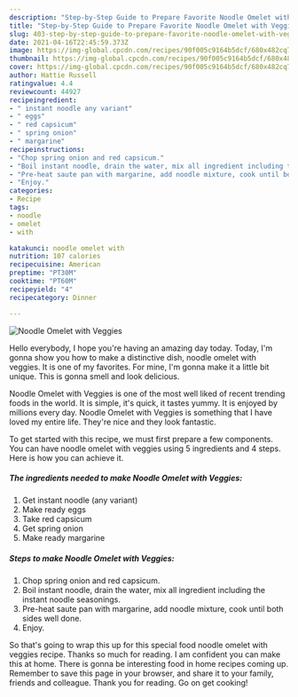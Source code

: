 ```yaml
---
description: "Step-by-Step Guide to Prepare Favorite Noodle Omelet with Veggies"
title: "Step-by-Step Guide to Prepare Favorite Noodle Omelet with Veggies"
slug: 403-step-by-step-guide-to-prepare-favorite-noodle-omelet-with-veggies
date: 2021-04-16T22:45:59.373Z
image: https://img-global.cpcdn.com/recipes/90f005c9164b5dcf/680x482cq70/noodle-omelet-with-veggies-recipe-main-photo.jpg
thumbnail: https://img-global.cpcdn.com/recipes/90f005c9164b5dcf/680x482cq70/noodle-omelet-with-veggies-recipe-main-photo.jpg
cover: https://img-global.cpcdn.com/recipes/90f005c9164b5dcf/680x482cq70/noodle-omelet-with-veggies-recipe-main-photo.jpg
author: Hattie Russell
ratingvalue: 4.4
reviewcount: 44927
recipeingredient:
- " instant noodle any variant"
- " eggs"
- " red capsicum"
- " spring onion"
- " margarine"
recipeinstructions:
- "Chop spring onion and red capsicum."
- "Boil instant noodle, drain the water, mix all ingredient including the instant noodle seasonings."
- "Pre-heat saute pan with margarine, add noodle mixture, cook until both sides well done."
- "Enjoy."
categories:
- Recipe
tags:
- noodle
- omelet
- with

katakunci: noodle omelet with 
nutrition: 107 calories
recipecuisine: American
preptime: "PT30M"
cooktime: "PT60M"
recipeyield: "4"
recipecategory: Dinner

---
```



![Noodle Omelet with Veggies](https://img-global.cpcdn.com/recipes/90f005c9164b5dcf/680x482cq70/noodle-omelet-with-veggies-recipe-main-photo.jpg)

Hello everybody, I hope you're having an amazing day today. Today, I'm gonna show you how to make a distinctive dish, noodle omelet with veggies. It is one of my favorites. For mine, I'm gonna make it a little bit unique. This is gonna smell and look delicious.

Noodle Omelet with Veggies is one of the most well liked of recent trending foods in the world. It is simple, it's quick, it tastes yummy. It is enjoyed by millions every day. Noodle Omelet with Veggies is something that I have loved my entire life. They're nice and they look fantastic.




To get started with this recipe, we must first prepare a few components. You can have noodle omelet with veggies using 5 ingredients and 4 steps. Here is how you can achieve it.

<!--inarticleads1-->

##### The ingredients needed to make Noodle Omelet with Veggies:

1. Get  instant noodle (any variant)
1. Make ready  eggs
1. Take  red capsicum
1. Get  spring onion
1. Make ready  margarine




<!--inarticleads2-->

##### Steps to make Noodle Omelet with Veggies:

1. Chop spring onion and red capsicum.
1. Boil instant noodle, drain the water, mix all ingredient including the instant noodle seasonings.
1. Pre-heat saute pan with margarine, add noodle mixture, cook until both sides well done.
1. Enjoy.




So that's going to wrap this up for this special food noodle omelet with veggies recipe. Thanks so much for reading. I am confident you can make this at home. There is gonna be interesting food in home recipes coming up. Remember to save this page in your browser, and share it to your family, friends and colleague. Thank you for reading. Go on get cooking!
